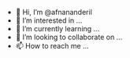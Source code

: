 - 👋 Hi, I’m @afnananderil
- 👀 I’m interested in ...
- 🌱 I’m currently learning ...
- 💞️ I’m looking to collaborate on ...
- 📫 How to reach me ...

<!---
afnananderil/afnananderil is a ✨ special ✨ repository because its `README.md` (this file) appears on your GitHub profile.
You can click the Preview link to take a look at your changes.
--->
